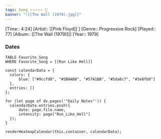 ```yaml
---
tags: Song ⭐⭐⭐⭐⭐ 💛
banner: "![[The Wall (1979).jpg]]"
---
```

[Time:: 4:24]
[Artist:: [[Pink Floyd]] ]
[Genre:: Progressive Rock]
[Played:: 77]
[Album:: [[The Wall (1979)]]]
[Year:: 1979]
### Dates
````dataview
TABLE Favorite_Song
WHERE Favorite_Song = [[Run Like Hell]]
````

  ```dataviewjs
const calendarData = { 
	colors: { 
		blue: ["#9ccfd8", "#5BAAB8", "#57A1BB", "#5da8c7", "#3e8fb0"] 
	}, 
	entries: [] 
}; 

for (let page of dv.pages('"Daily Notes"')) { 
	calendarData.entries.push({ 
		date: page.file.name, 
		intensity: page["Run_Like_Hell"]
	}); 
} 

renderHeatmapCalendar(this.container, calendarData);
```
